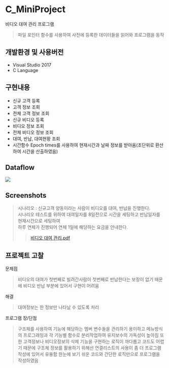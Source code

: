 # C_MiniProject
비디오 대여 관리 프로그램
> 파일 포인터 함수를 사용하여 사전에 등록한 데이터들을 읽어와 프로그램을 동작


## 개발환경 및 사용버전
- Visual Studio 2017
- C Language

## 구현내용
- 신규 고객 등록
- 고객 정보 조회
- 전체 고객 정보 조회
- 신규 비디오 등록
- 비디오 정보 조회
- 전체 비디오 정보 조회
- 대여, 반납, 대여현황 조회
- 시간함수 Epoch times를 사용하여 현재시간과 날짜 정보를 받아옴(초단위로 환산하여 시간을 산출하였음)

## Dataflow
<img src="https://user-images.githubusercontent.com/76413580/111266596-1c0bec00-866e-11eb-91ca-e15a5171377b.png"></image>

## Screenshots
> 시나리오 : 신규고객 양동이라는 사람이 비디오를 대여, 반납을 진행한다.  
시나리오 테스트를 위하여 대여일자를 8일전으로 시간을 세팅하고 반납일자를 현재시간으로 세팅하여     
하루 연체가 진행되어 연체 1일에 해당하는 요금을 안내한다. 
>>[비디오 대여 관리.pdf](https://github.com/imyanghw/C_MiniProject/files/6149102/default.pdf)

## 프로젝트 고찰
문제점
> 비디오의 대여가 첫번째로 빌려간사람이 첫번째로 반납한다는 보장이 없기 때문에 비디오 반납 부분에 있어서 구현이 어려움

해결
> 대여정보는 한 정보만 나타날 수 있도록 처리

프로그램 장/단점
> 구조체를 사용하여 기능에 해당하는 멤버 변수들을 관리하기 용이하고 메뉴방식의 프로그래밍과 각 기능별 함수로 분리작업하여 유지보수의 가독성이 높아짐
> 또한 고객정보나 비디오정보의 삭제 기능을 구현하는 로직이 까다롭고 코드도 어렵기 때문에 구조체 정보를 활용하기 위해선 연결리스트의 사용이 좀 더 프로그램 작성에 있어서 유용함
> 한눈에 보기 쉬운 코드와 간단한 로직만으로 프로그램을 작성하였음
